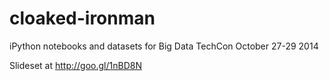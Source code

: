 cloaked-ironman
===============

iPython notebooks and datasets for Big Data TechCon October 27-29 2014

Slideset at http://goo.gl/1nBD8N

